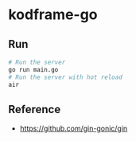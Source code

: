 # kodframe-go

## Run
```bash
# Run the server
go run main.go
# Run the server with hot reload
air
```

## Reference
- https://github.com/gin-gonic/gin

